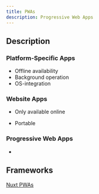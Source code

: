 ```yaml
---
title: PWAs
description: Progressive Web Apps
---
```


## Description

### Platform-Specific Apps

- Offline availability
- Background operation
- OS-integration

### Website Apps

- Only available online

- Portable



### Progressive Web Apps

- 

## Frameworks

[Nuxt PWAs](/frameworks/nuxt/pwas/index.md)




